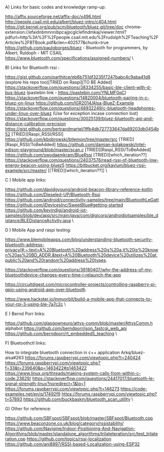 A) Links for basic codes and knowledge ramp-up:

http://affix.sourceforge.net/affix-doc/x496.html
http://people.csail.mit.edu/albert/bluez-intro/c404.html
https://git.kernel.org/pub/scm/bluetooth/bluez.git/tree/doc
chrome-extension://efaidnbmnnnibpcajpcglclefindmkaj/viewer.html?pdfurl=http%3A%2F%2Fpeople.csail.mit.edu%2Frudolph%2FTeaching%2FArticles%2FBTBook.pdf&clen=402577&chunk=true
https://github.com/pauloborges/bluez - Bluetooth for programmers, by Albert, Ruldoph - MIT CSAIL
https://www.bluetooth.com/specifications/assigned-numbers/ \

B) Links for Bluetooth rssi :

https://gist.github.com/parthitce/eb6b751df3235f7247babc4c9aba41d8 (explore his repo too)[TRIED on Raspi][TO BE Added]
https://stackoverflow.com/questions/38334255/basic-ble-client-with-d-bus-bluez (pastebin link - https://pastebin.com/YNLMF0qC)
https://stackoverflow.com/questions/14820004/bluetooth-pairing-in-c-bluez-on-linux
https://github.com/IGR2014/Alsa-BlueZ-Example
https://stackoverflow.com/questions/48932249/c-bluetooth-headphones-under-linux-over-bluez (Use for exception incase connection lost)
https://stackoverflow.com/questions/30025139/bluez-bluetooth-api-and-distance-calibration-precision
https://gist.github.com/bertrandmartel/1ffb4db727733647da89203db0454b52 [TRIED][Raspi_RSSI/RSSI]
https://github.com/kbobrowski/btlemon/tree/master/src [TRIED][Raspi_RSSI/ToBeAdded]
https://github.com/damian-kolakowski/intel-edison-playground/blob/master/scan.c [TRIED][Raspi_RSSI/ToBeAdded]
https://github.com/swodaemkram/BlueRssi [TRIED][which_iteration??]
https://stackoverflow.com/questions/24037576/read-rssi-of-bluetooth-low-energy-beacon-using-bluez5
https://bitbucket.org/kaylum/bluez-rssi-example/src/master/ [[TRIED][which_iteration??]] \

C ) Mobile app links:

https://github.com/davidgyoung/android-beacon-library-reference-kotlin
https://github.com/Dieseled-UP/Bluetooth-Rssi
https://github.com/android/connectivity-samples/tree/main/BluetoothLeGatt
https://github.com/iDevicesInc/SweetBlue#getting-started
https://github.com/kevindigi/android-iot-samples/blob/dev/app/src/main/java/com/digicorp/androidiotsamples/ble_distance/BLEDistanceActivity.java \

D ) Mobile App and raspi testing:

https://www.blemobileapps.com/blog/understanding-bluetooth-security-bluetooth-address-privacy/#:~:text=A%20Bluetooth%20address%20is%20a,it%20is%20known%20as%20BD_ADDR.&text=A%20Bluetooth%20device%20utilizes%20at,public%20and%20random%20address%20types.

https://stackoverflow.com/questions/36180407/why-the-address-of-my-bluetoothdevice-changes-every-time-i-relaunch-the-app

https://circuitdigest.com/microcontroller-projects/controlling-raspberry-pi-gpio-using-android-app-over-bluetooth

https://www.hackster.io/inmyorbit/build-a-mobile-app-that-connects-to-your-rpi-3-using-ble-7a7c2c \

E ) Bernd Porr links:

https://github.com/glasgowneuro/attys-comm/blob/master/AttysComm.h
alphabot
https://github.com/berndporr/json_fastcgi_web_api
https://github.com/berndporr/rt_embedded5_teaching \

F) Bluetoothctl links:

How to integrate bluetooth connection in c++ application Arkq/bluez-alsa#263
https://forums.raspberrypi.com/viewtopic.php?t=240424
https://forums.raspberrypi.com/viewtopic.php?f=33&t=239640&p=1463422#p1463422
https://www.linux.org/threads/making-system-calls-from-within-c-code.23629/
https://stackoverflow.com/questions/24417017/bluetooth-le-signal-strength-linux?noredirect=1&lq=1
https://forums.raspberrypi.com/viewtopic.php?t=146273
https://code-examples.net/en/q/17492f9
https://forums.raspberrypi.com/viewtopic.php?t=57893
https://github.com/buckbaskin/bluetooth_scan_utility \

G) Other for reference:

https://github.com/SBFspot/SBFspot/blob/master/SBFspot/Bluetooth.cpp
https://www.beaconzone.co.uk/blog/category/rssistability/
https://github.com/Navigine/Indoor-Positioning-And-Navigation-Algorithms/blob/master/standalone_algorithms/trilateteration/src/test_trilateration.cpp
https://github.com/topics/rssi-localization
https://github.com/ani8897/RSSI-based-Localization-using-ESP32
